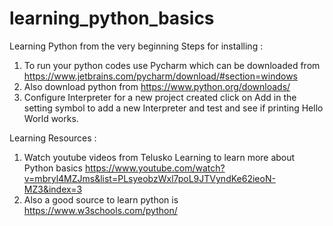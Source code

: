 # learning_python_basics
Learning Python from the very beginning
Steps for installing : 
1. To run your python codes use Pycharm which can be downloaded from https://www.jetbrains.com/pycharm/download/#section=windows
2. Also download python from https://www.python.org/downloads/
3. Configure Interpreter for a new project created click on Add in the setting symbol to add a new Interpreter and test and see if printing Hello World works.

Learning Resources : 
1. Watch youtube videos from Telusko Learning to learn more about Python basics https://www.youtube.com/watch?v=mbryl4MZJms&list=PLsyeobzWxl7poL9JTVyndKe62ieoN-MZ3&index=3 
2. Also a good source to learn python is https://www.w3schools.com/python/
